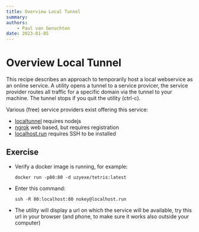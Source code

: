```yaml
---
title: Overview Local Tunnel
summary: 
authors:
    - Paul van Genuchten
date: 2023-01-05
---
```


# Overview Local Tunnel

This recipe describes an approach to temporarily host a local webservice as an online service. A utility opens a tunnel to a service provicer, the service provider routes all traffic for a specific domain via the tunnel to your machine. The tunnel stops if you quit the utility (ctrl-c).

Various (free) service providers exist offering this service:

- [localtunnel](https://theboroer.github.io/localtunnel-www/) requires nodejs 
- [ngrok](https://ngrok.com) web based, but requires registration 
- [localhost.run](https://localhost.run) requires SSH to be installed

## Exercise

- Verify a docker image is running, for example: 

  ```
  docker run -p80:80 -d uzyexe/tetris:latest
  ```

- Enter this command:
  
  ```
  ssh -R 80:localhost:80 nokey@localhost.run
  ```

- The utility will display a url on which the service will be available, try this url in your browser (and phone, to make sure it works also outside your computer)